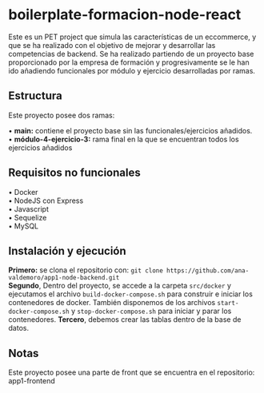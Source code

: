 # boilerplate-formacion-node-react

Este es un PET project que simula las características de un eccommerce, y que se ha realizado con el objetivo de mejorar y desarrollar las competencias de backend. Se ha realizado partiendo de un proyecto base proporcionado por la empresa de formación y progresivamente se le han ido añadiendo funcionales por módulo y ejercicio desarrolladas por ramas. 


## Estructura ##
Este proyecto posee dos ramas:

• **main:** contiene el proyecto base sin las funcionales/ejercicios añadidos.  
• **módulo-4-ejercicio-3:** rama final en la que se encuentran todos los ejercicios añadidos
## Requisitos no funcionales ## 

• Docker  
• NodeJS con Express  
• Javascript  
• Sequelize  
• MySQL

## Instalación y ejecución ##

**Primero:** se clona el repositorio con: `git clone https://github.com/ana-valdemoro/app1-node-backend.git`   
**Segundo**, Dentro del proyecto, se accede a la carpeta `src/docker` y ejecutamos el archivo `build-docker-compose.sh` para construir e iniciar los contenedores de docker. También disponemos de los archivos `start-docker-compose.sh` y `stop-docker-compose.sh` para iniciar y parar los contenedores.
**Tercero**, debemos crear las tablas dentro de la base de datos.

## Notas ##
Este proyecto posee una parte de front que se encuentra en el repositorio: app1-frontend
